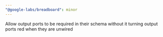 ```yaml
---
"@google-labs/breadboard": minor
---
```


Allow output ports to be required in their schema without it turning output ports red when they are unwired
